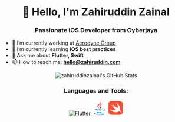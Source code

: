 <h1 align="center">👋 Hello, I'm Zahiruddin Zainal</h1>
<h3 align="center">Passionate iOS Developer from Cyberjaya</h3>

- 🔭 I’m currently working at [Aerodyne Group](https://aerodyne.group/)
- 🌱 I’m currently learning **iOS best practices**
- 💬 Ask me about **Flutter, Swift**
- 📫 How to reach me: **[hello@zahiruddin.com](mailto:hello@zahiruddin.com)**

<p align="center">
  <img src="https://stats.quine.sh/zahiruddinzainal/github?theme=dark" alt="zahiruddinzainal's GitHub Stats">
</p>

<h3 align="center">Languages and Tools:</h3>
<p align="center">
  <a href="https://flutter.dev" target="_blank" rel="noreferrer">
    <img src="https://www.vectorlogo.zone/logos/flutterio/flutterio-icon.svg" alt="Flutter" width="40" height="40"/>
  </a>
  <a href="https://www.java.com" target="_blank" rel="noreferrer">
    <img src="https://raw.githubusercontent.com/devicons/devicon/master/icons/java/java-original.svg" alt="Java" width="40" height="40"/>
  </a>
  <a href="https://developer.apple.com/swift/" target="_blank" rel="noreferrer">
    <img src="https://raw.githubusercontent.com/devicons/devicon/master/icons/swift/swift-original.svg" alt="Swift" width="40" height="40"/>
  </a>
</p>
